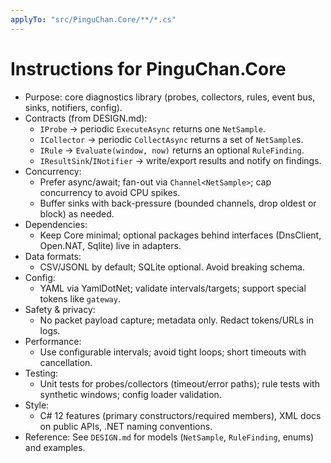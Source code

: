 ```yaml
---
applyTo: "src/PinguChan.Core/**/*.cs"
---
```


# Instructions for PinguChan.Core

- Purpose: core diagnostics library (probes, collectors, rules, event bus, sinks, notifiers, config).
- Contracts (from DESIGN.md):
	- `IProbe` → periodic `ExecuteAsync` returns one `NetSample`.
	- `ICollector` → periodic `CollectAsync` returns a set of `NetSample`s.
	- `IRule` → `Evaluate(window, now)` returns an optional `RuleFinding`.
	- `IResultSink`/`INotifier` → write/export results and notify on findings.
- Concurrency:
	- Prefer async/await; fan-out via `Channel<NetSample>`; cap concurrency to avoid CPU spikes.
	- Buffer sinks with back-pressure (bounded channels, drop oldest or block) as needed.
- Dependencies:
	- Keep Core minimal; optional packages behind interfaces (DnsClient, Open.NAT, Sqlite) live in adapters.
- Data formats:
	- CSV/JSONL by default; SQLite optional. Avoid breaking schema.
- Config:
	- YAML via YamlDotNet; validate intervals/targets; support special tokens like `gateway`.
- Safety & privacy:
	- No packet payload capture; metadata only. Redact tokens/URLs in logs.
- Performance:
	- Use configurable intervals; avoid tight loops; short timeouts with cancellation.
- Testing:
	- Unit tests for probes/collectors (timeout/error paths); rule tests with synthetic windows; config loader validation.
- Style:
	- C# 12 features (primary constructors/required members), XML docs on public APIs, .NET naming conventions.
- Reference: See `DESIGN.md` for models (`NetSample`, `RuleFinding`, enums) and examples.
